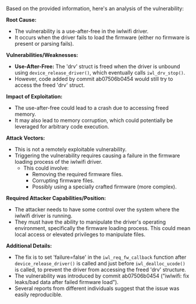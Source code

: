 Based on the provided information, here's an analysis of the vulnerability:

**Root Cause:**
- The vulnerability is a use-after-free in the iwlwifi driver.
- It occurs when the driver fails to load the firmware (either no firmware is present or parsing fails).

**Vulnerabilities/Weaknesses:**
- **Use-After-Free:** The 'drv' struct is freed when the driver is unbound using `device_release_driver()`, which eventually calls `iwl_drv_stop()`.
- However, code added by commit ab07506b0454 would still try to access the freed 'drv' struct.

**Impact of Exploitation:**
- The use-after-free could lead to a crash due to accessing freed memory.
- It may also lead to memory corruption, which could potentially be leveraged for arbitrary code execution.

**Attack Vectors:**
- This is not a remotely exploitable vulnerability.
- Triggering the vulnerability requires causing a failure in the firmware loading process of the iwlwifi driver.
    - This could involve:
         - Removing the required firmware files.
         - Corrupting firmware files.
         - Possibly using a specially crafted firmware (more complex).

**Required Attacker Capabilities/Position:**
- The attacker needs to have some control over the system where the iwlwifi driver is running.
- They must have the ability to manipulate the driver's operating environment, specifically the firmware loading process. This could mean local access or elevated privileges to manipulate files.

**Additional Details:**
- The fix is to set 'failure=false' in the `iwl_req_fw_callback` function after `device_release_driver()` is called and just before `iwl_dealloc_ucode()` is called, to prevent the driver from accessing the freed 'drv' structure.
- The vulnerability was introduced by commit ab07506b0454 ("iwlwifi: fix leaks/bad data after failed firmware load").
- Several reports from different individuals suggest that the issue was easily reproducible.